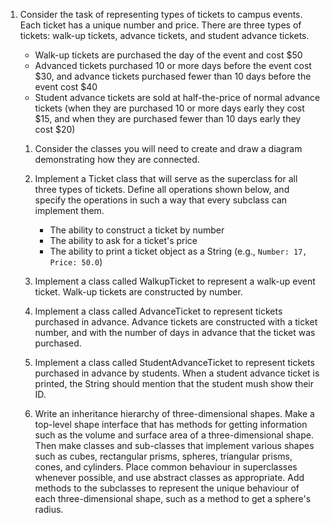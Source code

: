 1. Consider the task of representing types of tickets to campus events. Each ticket has a unique number and price. There are three types of tickets: walk-up tickets, advance tickets, and student advance tickets.

	* Walk-up tickets are purchased the day of the event and cost $50
	* Advanced tickets purchased 10 or more days before the event cost $30, and advance tickets purchased fewer than 10 days before the event cost $40
	* Student advance tickets are sold at half-the-price of normal advance tickets (when they are purchased 10 or more days early they cost $15, and when they are purchased fewer than 10 days early they cost $20)

	1. Consider the classes you will need to create and draw a diagram demonstrating how they are connected.

	1. Implement a Ticket class that will serve as the superclass for all three types of tickets. Define all operations shown below, and specify the operations in such a way that every subclass can implement them.
		* The ability to construct a ticket by number
		* The ability to ask for a ticket's price
		* The ability to print a ticket object as a String (e.g., `Number: 17, Price: 50.0`)

	1. Implement a class called WalkupTicket to represent a walk-up event ticket. Walk-up tickets are constructed by number.

	1. Implement a class called AdvanceTicket to represent tickets purchased in advance. Advance tickets are constructed with a ticket number, and with the number of days in advance that the ticket was purchased.

	1. Implement a class called StudentAdvanceTicket to represent tickets purchased in advance by students. When a student advance ticket is printed, the String should mention that the student mush show their ID.

	1. Write an inheritance hierarchy of three-dimensional shapes. Make a top-level shape interface that has methods for getting information such as the volume and surface area of a three-dimensional shape. Then make classes and sub-classes that implement various shapes such as cubes, rectangular prisms, spheres, triangular prisms, cones, and cylinders. Place common behaviour in superclasses whenever possible, and use abstract classes as appropriate. Add methods to the subclasses to represent the unique behaviour of each three-dimensional shape, such as a method to get a sphere's radius.